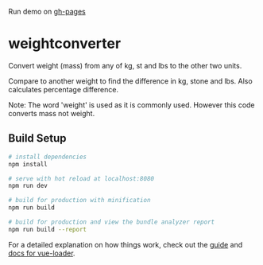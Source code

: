 Run demo on [gh-pages](https://shanegibney.github.io/vue-calculator-weight)

# weightconverter

Convert weight (mass) from any of kg, st and lbs to the other two units.

Compare to another weight to find the difference in kg, stone and lbs. Also calculates percentage difference.

Note: The word 'weight' is used as it is commonly used. However this code converts mass not weight.

## Build Setup

``` bash
# install dependencies
npm install

# serve with hot reload at localhost:8080
npm run dev

# build for production with minification
npm run build

# build for production and view the bundle analyzer report
npm run build --report
```

For a detailed explanation on how things work, check out the [guide](http://vuejs-templates.github.io/webpack/) and [docs for vue-loader](http://vuejs.github.io/vue-loader).
